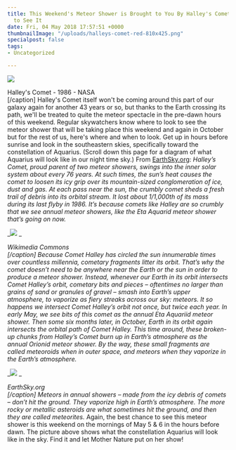 ```yaml
---
title: This Weekend's Meteor Shower is Brought to You By Halley's Comet - Here's Where
  to See It
date: Fri, 04 May 2018 17:57:51 +0000
thumbnailImage: "/uploads/halleys-comet-red-810x425.png"
specialpost: false
tags:
- Uncategorized

---
```

![](http://newsattorneys.staging.wpengine.com/wp-content/uploads/2018/05/halleys-comet-1986-NASA.jpg) 

Halley's Comet - 1986 - NASA  
\[/caption\] Halley's Comet itself won't be coming around this part of our galaxy again for another 43 years or so, but thanks to the Earth crossing its path, we'll be treated to quite the meteor spectacle in the pre-dawn hours of this weekend. Regular skywatchers know where to look to see the meteor shower that will be taking place this weekend and again in October but for the rest of us, here's where and when to look. Get up in hours before sunrise and look in the southeastern skies, specifically toward the constellation of Aquarius. (Scroll down this page for a diagram of what Aquarius will look like in our night time sky.) From [EarthSky.org](http://earthsky.org/space/comet-halley-parent-of-2-meteor-showers): _Halley’s Comet, proud parent of two meteor showers, swings into the inner solar system about every 76 years. At such times, the sun’s heat causes the comet to loosen its icy grip over its mountain-sized conglomeration of ice, dust and gas. At each pass near the sun, the crumbly comet sheds a fresh trail of debris into its orbital stream. It lost about 1/1,000th of its mass during its last flyby in 1986. It’s because comets like Halley are so crumbly that we see annual meteor showers, like the Eta Aquarid meteor shower that’s going on now._

_![](http://newsattorneys.staging.wpengine.com/wp-content/uploads/2018/05/halleys-comet-1910-wiki-commons.jpg) _

_Wikimedia Commons  
\[/caption\] Because Comet Halley has circled the sun innumerable times over countless millennia, cometary fragments litter its orbit. That’s why the comet doesn’t need to be anywhere near the Earth or the sun in order to produce a meteor shower. Instead, whenever our Earth in its orbit intersects Comet Halley’s orbit, cometary bits and pieces – oftentimes no larger than grains of sand or granules of gravel – smash into Earth’s upper atmosphere, to vaporize as fiery streaks across our sky: meteors. It so happens we intersect Comet Halley’s orbit not once, but twice each year. In early May, we see bits of this comet as the annual Eta Aquariid meteor shower. Then some six months later, in October, Earth in its orbit again intersects the orbital path of Comet Halley. This time around, these broken-up chunks from Halley’s Comet burn up in Earth’s atmosphere as the annual Orionid meteor shower. By the way, these small fragments are called meteoroids when in outer space, and meteors when they vaporize in the Earth’s atmosphere._ 

_![](http://newsattorneys.staging.wpengine.com/wp-content/uploads/2018/05/aquarid-meteor-shower-earthsky.jpg) _

_EarthSky.org  
\[/caption\] Meteors in annual showers – made from the icy debris of comets – don’t hit the ground. They vaporize high in Earth’s atmosphere. The more rocky or metallic asteroids are what sometimes hit the ground, and then they are called meteorites._ Again, the best chance to see this meteor shower is this weekend on the mornings of May 5 & 6 in the hours before dawn. The picture above shows what the constellation Aquarius will look like in the sky. Find it and let Mother Nature put on her show!
